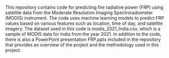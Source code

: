 This repository contains code for predicting fire radiative power (FRP) using satellite data from the Moderate Resolution Imaging Spectroradiometer (MODIS) instrument. The code uses machine learning models to predict FRP values based on various features such as location, time of day, and satellite imagery.
The dataset used in this code is modis_2021_India.csv, which is a sample of MODIS data for India from the year 2021. 
In addition to the code, there is also a PowerPoint presentation FRP.pptx included in the repository that provides an overview of the project  and the methodology used in this project.
